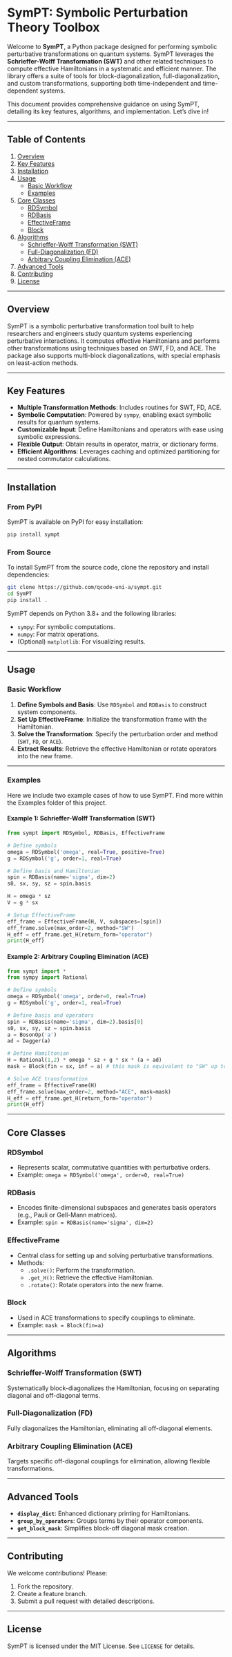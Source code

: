 # SymPT: Symbolic Perturbation Theory Toolbox

Welcome to **SymPT**, a Python package designed for performing symbolic perturbative transformations on quantum systems. SymPT leverages the **Schrieffer-Wolff Transformation (SWT)** and other related techniques to compute effective Hamiltonians in a systematic and efficient manner. The library offers a suite of tools for block-diagonalization, full-diagonalization, and custom transformations, supporting both time-independent and time-dependent systems.

This document provides comprehensive guidance on using SymPT, detailing its key features, algorithms, and implementation. Let’s dive in!

---

## Table of Contents

1. [Overview](#overview)
2. [Key Features](#key-features)
3. [Installation](#installation)
4. [Usage](#usage)
   - [Basic Workflow](#basic-workflow)
   - [Examples](#examples)
5. [Core Classes](#core-classes)
   - [RDSymbol](#rdsymbol)
   - [RDBasis](#rdbasis)
   - [EffectiveFrame](#effectiveframe)
   - [Block](#block)
6. [Algorithms](#algorithms)
   - [Schrieffer-Wolff Transformation (SWT)](#schrieffer-wolff-transformation-swt)
   - [Full-Diagonalization (FD)](#full-diagonalization-fd)
   - [Arbitrary Coupling Elimination (ACE)](#arbitrary-coupling-elimination-ace)
7. [Advanced Tools](#advanced-tools)
8. [Contributing](#contributing)
9. [License](#license)

---

## Overview

SymPT is a symbolic perturbative transformation tool built to help researchers and engineers study quantum systems experiencing perturbative interactions. It computes effective Hamiltonians and performs other transformations using techniques based on SWT, FD, and ACE. The package also supports multi-block diagonalizations, with special emphasis on least-action methods.

---

## Key Features

- **Multiple Transformation Methods**: Includes routines for SWT, FD, ACE.
- **Symbolic Computation**: Powered by `sympy`, enabling exact symbolic results for quantum systems.
- **Customizable Input**: Define Hamiltonians and operators with ease using symbolic expressions.
- **Flexible Output**: Obtain results in operator, matrix, or dictionary forms.
- **Efficient Algorithms**: Leverages caching and optimized partitioning for nested commutator calculations.

---

## Installation

### From PyPI
SymPT is available on PyPI for easy installation:

```bash
pip install sympt
```

### From Source
To install SymPT from the source code, clone the repository and install dependencies:

```bash
git clone https://github.com/qcode-uni-a/sympt.git
cd SymPT
pip install .
```

SymPT depends on Python 3.8+ and the following libraries:
- `sympy`: For symbolic computations.
- `numpy`: For matrix operations.
- (Optional) `matplotlib`: For visualizing results.

---

## Usage

### Basic Workflow

1. **Define Symbols and Basis**: Use `RDSymbol` and `RDBasis` to construct system components.
2. **Set Up EffectiveFrame**: Initialize the transformation frame with the Hamiltonian.
3. **Solve the Transformation**: Specify the perturbation order and method (`SWT`, `FD`, or `ACE`).
4. **Extract Results**: Retrieve the effective Hamiltonian or rotate operators into the new frame.

---

### Examples
Here we include two example cases of how to use SymPT. Find more within the Examples folder of this project.
#### Example 1: Schrieffer-Wolff Transformation (SWT)

```python
from sympt import RDSymbol, RDBasis, EffectiveFrame

# Define symbols
omega = RDSymbol('omega', real=True, positive=True)
g = RDSymbol('g', order=1, real=True)

# Define basis and Hamiltonian
spin = RDBasis(name='sigma', dim=2)
s0, sx, sy, sz = spin.basis

H = omega * sz
V = g * sx

# Setup EffectiveFrame
eff_frame = EffectiveFrame(H, V, subspaces=[spin])
eff_frame.solve(max_order=2, method="SW")
H_eff = eff_frame.get_H(return_form="operator")
print(H_eff)
```

#### Example 2: Arbitrary Coupling Elimination (ACE)

```python
from sympt import *
from sympy import Rational

# Define symbols
omega = RDSymbol('omega', order=0, real=True)
g = RDSymbol('g', order=1, real=True)

# Define basis and operators
spin = RDBasis(name='sigma', dim=2).basis[0]
s0, sx, sy, sz = spin.basis
a = BosonOp('a')
ad = Dagger(a)

# Define Hamiltonian
H = Rational(1,2) * omega * sz + g * sx * (a + ad)
mask = Block(fin = sx, inf = a) # this mask is equivalent to "SW" up to second order

# Solve ACE transformation
eff_frame = EffectiveFrame(H)
eff_frame.solve(max_order=2, method="ACE", mask=mask)
H_eff = eff_frame.get_H(return_form="operator")
print(H_eff)
```

---

## Core Classes

### RDSymbol

- Represents scalar, commutative quantities with perturbative orders.
- Example: `omega = RDSymbol('omega', order=0, real=True)`

### RDBasis

- Encodes finite-dimensional subspaces and generates basis operators (e.g., Pauli or Gell-Mann matrices).
- Example: `spin = RDBasis(name='sigma', dim=2)`

### EffectiveFrame

- Central class for setting up and solving perturbative transformations.
- Methods:
  - `.solve()`: Perform the transformation.
  - `.get_H()`: Retrieve the effective Hamiltonian.
  - `.rotate()`: Rotate operators into the new frame.

### Block

- Used in ACE transformations to specify couplings to eliminate.
- Example: `mask = Block(fin=a)`

---

## Algorithms

### Schrieffer-Wolff Transformation (SWT)

Systematically block-diagonalizes the Hamiltonian, focusing on separating diagonal and off-diagonal terms.

### Full-Diagonalization (FD)

Fully diagonalizes the Hamiltonian, eliminating all off-diagonal elements.

### Arbitrary Coupling Elimination (ACE)

Targets specific off-diagonal couplings for elimination, allowing flexible transformations.

---

## Advanced Tools

- **`display_dict`**: Enhanced dictionary printing for Hamiltonians.
- **`group_by_operators`**: Groups terms by their operator components.
- **`get_block_mask`**: Simplifies block-off diagonal mask creation.

---

## Contributing

We welcome contributions! Please:
1. Fork the repository.
2. Create a feature branch.
3. Submit a pull request with detailed descriptions.

---

## License

SymPT is licensed under the MIT License. See `LICENSE` for details.
